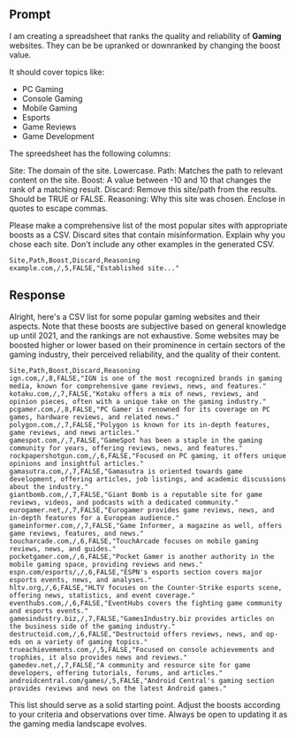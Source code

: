 ## Prompt

I am creating a spreadsheet that ranks the quality and reliability of **Gaming** websites. They can be be upranked or downranked by changing the boost value.

It should cover topics like:

- PC Gaming
- Console Gaming
- Mobile Gaming
- Esports
- Game Reviews
- Game Development

The spreedsheet has the following columns:

Site: The domain of the site. Lowercase.
Path: Matches the path to relevant content on the site.
Boost: A value between -10 and 10 that changes the rank of a matching result.
Discard: Remove this site/path from the results. Should be TRUE or FALSE.
Reasoning: Why this site was chosen. Enclose in quotes to escape commas.

Please make a comprehensive list of the most popular sites with appropriate boosts as a CSV. Discard sites that contain misinformation. Explain why you chose each site. Don't include any other examples in the generated CSV.

```
Site,Path,Boost,Discard,Reasoning
example.com,/,5,FALSE,"Established site..."
```

## Response

Alright, here's a CSV list for some popular gaming websites and their aspects. Note that these boosts are subjective based on general knowledge up until 2021, and the rankings are not exhaustive. Some websites may be boosted higher or lower based on their prominence in certain sectors of the gaming industry, their perceived reliability, and the quality of their content.

```csv
Site,Path,Boost,Discard,Reasoning
ign.com,/,8,FALSE,"IGN is one of the most recognized brands in gaming media, known for comprehensive game reviews, news, and features."
kotaku.com,/,7,FALSE,"Kotaku offers a mix of news, reviews, and opinion pieces, often with a unique take on the gaming industry."
pcgamer.com,/,8,FALSE,"PC Gamer is renowned for its coverage on PC games, hardware reviews, and related news."
polygon.com,/,7,FALSE,"Polygon is known for its in-depth features, game reviews, and news articles."
gamespot.com,/,7,FALSE,"GameSpot has been a staple in the gaming community for years, offering reviews, news, and features."
rockpapershotgun.com,/,6,FALSE,"Focused on PC gaming, it offers unique opinions and insightful articles."
gamasutra.com,/,7,FALSE,"Gamasutra is oriented towards game development, offering articles, job listings, and academic discussions about the industry."
giantbomb.com,/,7,FALSE,"Giant Bomb is a reputable site for game reviews, videos, and podcasts with a dedicated community."
eurogamer.net,/,7,FALSE,"Eurogamer provides game reviews, news, and in-depth features for a European audience."
gameinformer.com,/,7,FALSE,"Game Informer, a magazine as well, offers game reviews, features, and news."
toucharcade.com,/,6,FALSE,"TouchArcade focuses on mobile gaming reviews, news, and guides."
pocketgamer.com,/,6,FALSE,"Pocket Gamer is another authority in the mobile gaming space, providing reviews and news."
espn.com/esports/,/,6,FALSE,"ESPN's esports section covers major esports events, news, and analyses."
hltv.org,/,6,FALSE,"HLTV focuses on the Counter-Strike esports scene, offering news, statistics, and event coverage."
eventhubs.com,/,6,FALSE,"EventHubs covers the fighting game community and esports events."
gamesindustry.biz,/,7,FALSE,"GamesIndustry.biz provides articles on the business side of the gaming industry."
destructoid.com,/,6,FALSE,"Destructoid offers reviews, news, and op-eds on a variety of gaming topics."
trueachievements.com,/,5,FALSE,"Focused on console achievements and trophies, it also provides news and reviews."
gamedev.net,/,7,FALSE,"A community and resource site for game developers, offering tutorials, forums, and articles."
androidcentral.com/games/,5,FALSE,"Android Central's gaming section provides reviews and news on the latest Android games."
```

This list should serve as a solid starting point. Adjust the boosts according to your criteria and observations over time. Always be open to updating it as the gaming media landscape evolves.
